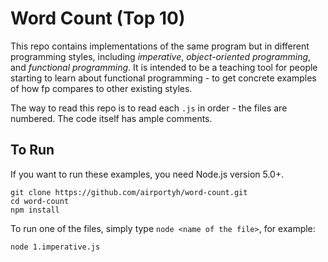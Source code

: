 # Word Count (Top 10)

This repo contains implementations of the same program but in different programming styles, including *imperative*, *object-oriented programming*, and *functional programming*. It is intended to be a teaching tool for people starting to learn about functional programming - to get concrete examples of how fp compares to other existing styles.

The way to read this repo is to read each `.js` in order - the files are numbered. The code itself has ample comments.

## To Run

If you want to run these examples, you need Node.js version 5.0+.

```
git clone https://github.com/airportyh/word-count.git
cd word-count
npm install
```

To run one of the files, simply type `node <name of the file>`, for example:

```
node 1.imperative.js
```

